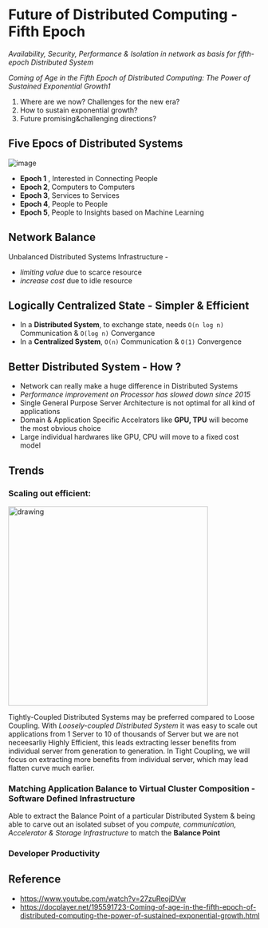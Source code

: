 # Future of Distributed Computing - Fifth Epoch 

_Availability, Security, Performance & Isolation in network as basis for fifth-epoch Distributed System_

_Coming of Age in the Fifth Epoch of Distributed Computing: The Power of Sustained Exponential Growth1_
1. Where are we now? Challenges for the new era? 
2. How to sustain exponential growth? 
3. Future promising&challenging directions?


## Five Epocs of Distributed Systems

![image](https://user-images.githubusercontent.com/7579608/129026118-82aa0dd6-0e1d-49db-8573-9f57430b31b3.png)


- __Epoch 1__ , Interested in Connecting People
- __Epoch 2__, Computers to Computers
- __Epoch 3__, Services to Services 
- __Epoch 4__, People to People
- __Epoch 5__, People to Insights based on Machine Learning

## Network Balance

Unbalanced Distributed Systems Infrastructure -
- _limiting value_ due to scarce resource
- _increase cost_ due to idle resource

## Logically Centralized State - Simpler & Efficient
- In a __Distributed System__, to exchange state, needs `O(n log n)` Communication & `O(log n)` Convergance
- In a __Centralized System__, `O(n)` Communication & `O(1)` Convergence


## Better Distributed System - How ?

- Network can really make a huge difference in Distributed Systems
- _Performance improvement on Processor has slowed down since 2015_
- Single General Purpose Server Architecture is not optimal for all kind of applications
- Domain & Application Specific Accelrators like __GPU, TPU__ will become the most obvious choice
- Large individual hardwares like GPU, CPU will move to a fixed cost model 

## Trends

### Scaling out efficient:

<img src="https://user-images.githubusercontent.com/7579608/129146339-ffd549a6-e7f3-42fe-a660-46d28abc3647.png" alt="drawing" width="400"/>

Tightly-Coupled Distributed Systems may be preferred compared to Loose Coupling.
With _Loosely-coupled Distributed System_ it was easy to scale out applications from 1 Server to 10 of thousands of Server but we are not neceesarliy 
Highly Efficient, this leads extracting lesser benefits from individual server from generation to generation.
In Tight Coupling, we will focus on extracting more benefits from individual server, which may lead flatten curve much earlier.


### Matching Application Balance to Virtual Cluster Composition - Software Defined Infrastructure

Able to extract the Balance Point of a particular Distributed System & being able to carve out an isolated subset of you _compute, communication, Accelerator & Storage Infrastructure_ to match the __Balance Point__

### Developer Productivity


## Reference
- https://www.youtube.com/watch?v=27zuReojDVw
- https://docplayer.net/195591723-Coming-of-age-in-the-fifth-epoch-of-distributed-computing-the-power-of-sustained-exponential-growth.html


